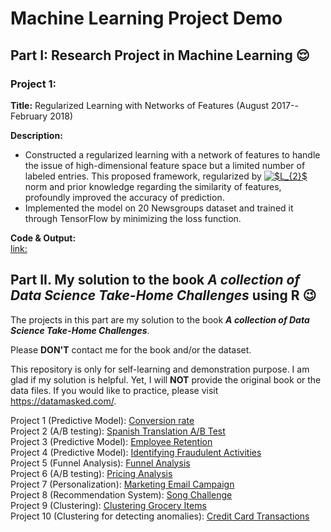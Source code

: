 # Machine Learning Project Demo 


## Part I: Research Project in Machine Learning :relieved:
### Project 1: 
**Title:** Regularized Learning with Networks of Features (August 2017--February 2018) <br>

**Description:** <br>
- Constructed a regularized learning with a network of features to handle the issue of high-dimensional feature space but a limited number of labeled entries. This proposed framework, regularized by <a href="https://www.codecogs.com/eqnedit.php?latex=$L_{2}$" target="_blank"><img src="https://latex.codecogs.com/gif.latex?$L_{2}$" title="$L_{2}$" /></a> norm and prior knowledge regarding the similarity of features, profoundly improved the accuracy of prediction. <br>
- Implemented the model on 20 Newsgroups dataset and trained it through TensorFlow by minimizing the loss function. <br>

**Code \& Output:** <br>
[link:](https://nbviewer.jupyter.org/github/Veronica0206/DS_Project_Sample/blob/master/NG20_final.ipynb) <br>


## Part II. My solution to the book ***A collection of Data Science Take-Home Challenges*** using R :wink: <br> 
The projects in this part are my solution to the book ***A collection of Data Science Take-Home Challenges***.

Please **DON'T** contact me for the book and/or the dataset.

This repository is only for self-learning and demonstration purpose. I am glad if my solution is helpful. Yet, I will **NOT** provide the original book or the data files. If you would like to practice, please visit <https://datamasked.com/>.

Project 1 (Predictive Model): [Conversion rate](https://veronica0206.github.io/DS_Project_Sample/1.Conversion_rate.html) <br>
Project 2 (A/B testing): [Spanish Translation A/B Test](https://veronica0206.github.io/DS_Project_Sample/2.Spanish_Translation_A_B_test.html) <br>
Project 3 (Predictive Model): [Employee Retention](https://veronica0206.github.io/DS_Project_Sample/3.Employee_Retention.html) <br>
Project 4 (Predictive Model): [Identifying Fraudulent Activities](https://veronica0206.github.io/DS_Project_Sample/4.Identifying_Fraudulent_Activities.html) <br>
Project 5 (Funnel Analysis): [Funnel Analysis](https://veronica0206.github.io/DS_Project_Sample/5.Funnel_Analysis.html) <br>
Project 6 (A/B testing): [Pricing Analysis](https://veronica0206.github.io/DS_Project_Sample/6.Pricing_Analysis.html) <br>
Project 7 (Personalization): [Marketing Email Campaign](https://veronica0206.github.io/DS_Project_Sample/7.Marketing_Email_Campaign.html) <br>
Project 8 (Recommendation System): [Song Challenge](https://veronica0206.github.io/DS_Project_Sample/8.Song_Challenge.html) <br>
Project 9 (Clustering): [Clustering Grocery Items](https://veronica0206.github.io/DS_Project_Sample/9.Clustering_Grocery_Items.html) <br>
Project 10 (Clustering for detecting anomalies): [Credit Card Transactions](https://veronica0206.github.io/DS_Project_Sample/10.Credit_Card_Transactions.html) <br>


